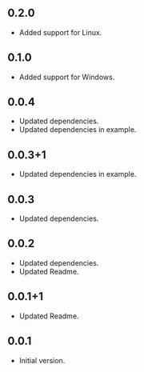 ## 0.2.0

- Added support for Linux.

## 0.1.0

- Added support for Windows.

## 0.0.4

- Updated dependencies.
- Updated dependencies in example.

## 0.0.3+1

- Updated dependencies in example.

## 0.0.3

- Updated dependencies.

## 0.0.2

- Updated dependencies.
- Updated Readme.

## 0.0.1+1

- Updated Readme.

## 0.0.1

- Initial version.
